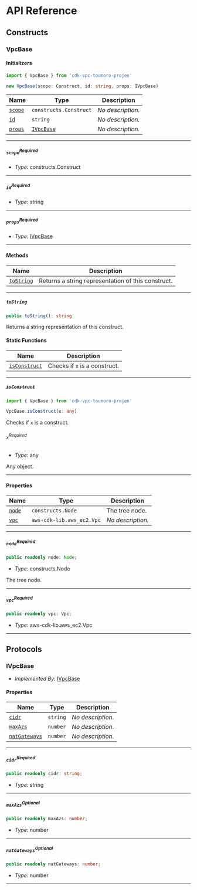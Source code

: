 # API Reference <a name="API Reference" id="api-reference"></a>

## Constructs <a name="Constructs" id="Constructs"></a>

### VpcBase <a name="VpcBase" id="cdk-vpc-toumoro-projen.VpcBase"></a>

#### Initializers <a name="Initializers" id="cdk-vpc-toumoro-projen.VpcBase.Initializer"></a>

```typescript
import { VpcBase } from 'cdk-vpc-toumoro-projen'

new VpcBase(scope: Construct, id: string, props: IVpcBase)
```

| **Name** | **Type** | **Description** |
| --- | --- | --- |
| <code><a href="#cdk-vpc-toumoro-projen.VpcBase.Initializer.parameter.scope">scope</a></code> | <code>constructs.Construct</code> | *No description.* |
| <code><a href="#cdk-vpc-toumoro-projen.VpcBase.Initializer.parameter.id">id</a></code> | <code>string</code> | *No description.* |
| <code><a href="#cdk-vpc-toumoro-projen.VpcBase.Initializer.parameter.props">props</a></code> | <code><a href="#cdk-vpc-toumoro-projen.IVpcBase">IVpcBase</a></code> | *No description.* |

---

##### `scope`<sup>Required</sup> <a name="scope" id="cdk-vpc-toumoro-projen.VpcBase.Initializer.parameter.scope"></a>

- *Type:* constructs.Construct

---

##### `id`<sup>Required</sup> <a name="id" id="cdk-vpc-toumoro-projen.VpcBase.Initializer.parameter.id"></a>

- *Type:* string

---

##### `props`<sup>Required</sup> <a name="props" id="cdk-vpc-toumoro-projen.VpcBase.Initializer.parameter.props"></a>

- *Type:* <a href="#cdk-vpc-toumoro-projen.IVpcBase">IVpcBase</a>

---

#### Methods <a name="Methods" id="Methods"></a>

| **Name** | **Description** |
| --- | --- |
| <code><a href="#cdk-vpc-toumoro-projen.VpcBase.toString">toString</a></code> | Returns a string representation of this construct. |

---

##### `toString` <a name="toString" id="cdk-vpc-toumoro-projen.VpcBase.toString"></a>

```typescript
public toString(): string
```

Returns a string representation of this construct.

#### Static Functions <a name="Static Functions" id="Static Functions"></a>

| **Name** | **Description** |
| --- | --- |
| <code><a href="#cdk-vpc-toumoro-projen.VpcBase.isConstruct">isConstruct</a></code> | Checks if `x` is a construct. |

---

##### ~~`isConstruct`~~ <a name="isConstruct" id="cdk-vpc-toumoro-projen.VpcBase.isConstruct"></a>

```typescript
import { VpcBase } from 'cdk-vpc-toumoro-projen'

VpcBase.isConstruct(x: any)
```

Checks if `x` is a construct.

###### `x`<sup>Required</sup> <a name="x" id="cdk-vpc-toumoro-projen.VpcBase.isConstruct.parameter.x"></a>

- *Type:* any

Any object.

---

#### Properties <a name="Properties" id="Properties"></a>

| **Name** | **Type** | **Description** |
| --- | --- | --- |
| <code><a href="#cdk-vpc-toumoro-projen.VpcBase.property.node">node</a></code> | <code>constructs.Node</code> | The tree node. |
| <code><a href="#cdk-vpc-toumoro-projen.VpcBase.property.vpc">vpc</a></code> | <code>aws-cdk-lib.aws_ec2.Vpc</code> | *No description.* |

---

##### `node`<sup>Required</sup> <a name="node" id="cdk-vpc-toumoro-projen.VpcBase.property.node"></a>

```typescript
public readonly node: Node;
```

- *Type:* constructs.Node

The tree node.

---

##### `vpc`<sup>Required</sup> <a name="vpc" id="cdk-vpc-toumoro-projen.VpcBase.property.vpc"></a>

```typescript
public readonly vpc: Vpc;
```

- *Type:* aws-cdk-lib.aws_ec2.Vpc

---




## Protocols <a name="Protocols" id="Protocols"></a>

### IVpcBase <a name="IVpcBase" id="cdk-vpc-toumoro-projen.IVpcBase"></a>

- *Implemented By:* <a href="#cdk-vpc-toumoro-projen.IVpcBase">IVpcBase</a>


#### Properties <a name="Properties" id="Properties"></a>

| **Name** | **Type** | **Description** |
| --- | --- | --- |
| <code><a href="#cdk-vpc-toumoro-projen.IVpcBase.property.cidr">cidr</a></code> | <code>string</code> | *No description.* |
| <code><a href="#cdk-vpc-toumoro-projen.IVpcBase.property.maxAzs">maxAzs</a></code> | <code>number</code> | *No description.* |
| <code><a href="#cdk-vpc-toumoro-projen.IVpcBase.property.natGateways">natGateways</a></code> | <code>number</code> | *No description.* |

---

##### `cidr`<sup>Required</sup> <a name="cidr" id="cdk-vpc-toumoro-projen.IVpcBase.property.cidr"></a>

```typescript
public readonly cidr: string;
```

- *Type:* string

---

##### `maxAzs`<sup>Optional</sup> <a name="maxAzs" id="cdk-vpc-toumoro-projen.IVpcBase.property.maxAzs"></a>

```typescript
public readonly maxAzs: number;
```

- *Type:* number

---

##### `natGateways`<sup>Optional</sup> <a name="natGateways" id="cdk-vpc-toumoro-projen.IVpcBase.property.natGateways"></a>

```typescript
public readonly natGateways: number;
```

- *Type:* number

---

